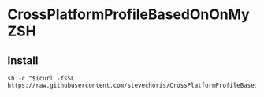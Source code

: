 # CrossPlatformProfileBasedOnOnMyZSH

## Install


```
sh -c "$(curl -fsSL https://raw.githubusercontent.com/stevechoris/CrossPlatformProfileBasedOnOnMyZSH/master/tools/install.sh)"
```

